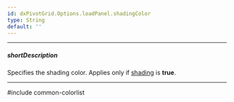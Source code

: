 ```yaml
---
id: dxPivotGrid.Options.loadPanel.shadingColor
type: String
default: ''
---
```

---
##### shortDescription
Specifies the shading color. Applies only if [shading](/api-reference/10%20UI%20Widgets/dxPivotGrid/1%20Configuration/loadPanel/shading.md '/Documentation/ApiReference/UI_Components/dxPivotGrid/Configuration/loadPanel/#shading') is **true**.

---
#include common-colorlist
